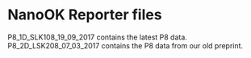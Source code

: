 NanoOK Reporter files
=====================

P8_1D_SLK108_19_09_2017 contains the latest P8 data.
P8_2D_LSK208_07_03_2017 contains the P8 data from our old preprint.
